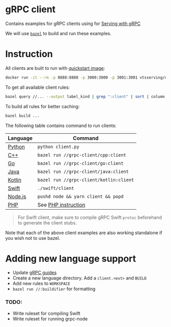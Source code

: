 # gRPC client

Contains examples for gRPC clients using for [Serving with gRPC](https://docs.vtsserving.org/en/latest/guides/grpc.html)

We will use [`bazel`](bazel.build) to build and run these examples.

# Instruction

All clients are built to run with [quickstart image](https://docs.vtsserving.org/en/latest/tutorial.html#setup-for-the-tutorial):

```bash
docker run -it --rm -p 8888:8888 -p 3000:3000 -p 3001:3001 vtsserving/quickstart:latest serve-grpc --production --enable-reflection
```

To get all available client rules:

```bash
bazel query //... --output label_kind | grep ":client" | sort | column -t
```

To build all rules for better caching:

```bash
bazel build ...
```

The following table contains command to run clients:

| Language           | Command                                 |
| ------------------ | --------------------------------------- |
| [Python](./python) | `python client.py`                      |
| [C++](./cpp)       | `bazel run //grpc-client/cpp:client`    |
| [Go](./go)         | `bazel run //grpc-client/go:client`     |
| [Java](./java)     | `bazel run //grpc-client/java:client`   |
| [Kotlin](./kotlin) | `bazel run //grpc-client/kotlin:client` |
| [Swift](./swift)   | `./swift/client`                        |
| [Node.js](./node)  | `pushd node && yarn client && popd`     |
| [PHP](./php)       | See [PHP instruction](./php/README.md)  |

> For Swift client, make sure to compile gRPC Swift `protoc` beforehand to generate the client stubs.

Note that each of the above client examples are also working standalone if you wish not
to use bazel.

# Adding new language support

- Update [gRPC guides](../docs/source/guides/grpc.rst)
- Create a new language directory. Add a `client.<ext>` and `BUILD`
- Add new rules to `WORKSPACE`
- `bazel run //:buildifier` for formatting

### TODO:

- Write ruleset for compiling Swift
- Write ruleset for running grpc-node

